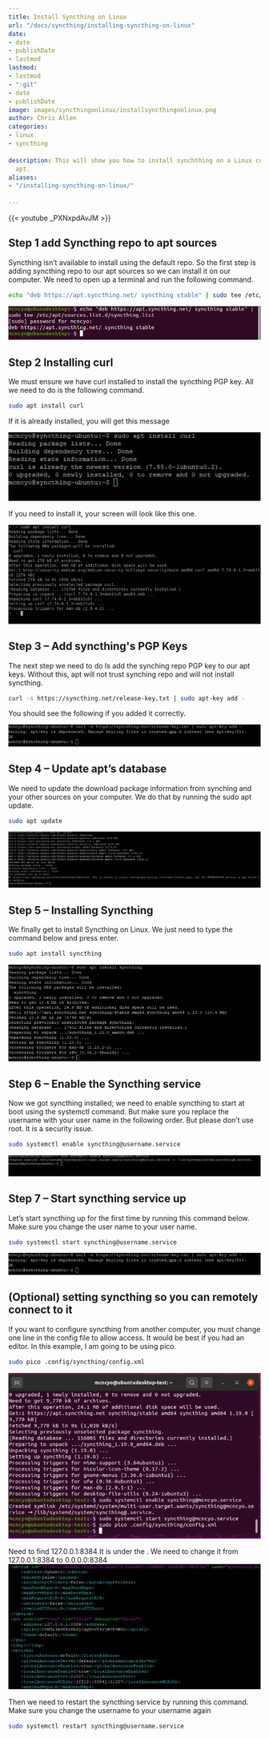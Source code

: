 ```yaml
---
title: Install Syncthing on Linux
url: "/docs/syncthing/installing-syncthing-on-linux"
date:
- date
- publishDate
- lastmod
lastmod:
- lastmod
- ":git"
- date
- publishDate
image: images/syncthingonlinux/installsyncthingonlinux.png
author: Chris Allen
categories:
- linux
- syncthing

description: This will show you how to install synchthing on a Linux computer using
  apt.
aliases:
- "/installing-syncthing-on-linux/"

---
```

{{< youtube _PXNxpdAvJM >}}

## Step 1 add Syncthing repo to apt sources

Syncthing isn’t available to install using the default repo. So the first step is adding syncthing repo to our apt sources so we can install it on our computer. We need to open up a terminal and run the following command.

```bash
echo "deb https://apt.syncthing.net/ syncthing stable" | sudo tee /etc/apt/sources.list.d/syncthing.list
```

![Center](addingsyncthing-repo.webp#center)

## Step 2 Installing curl

We must ensure we have curl installed to install the syncthing PGP key. All we need to do is the following command.

```bash
sudo apt install curl
```

If it is already installed, you will get this message

![Center](ifcurlinstall.webp#center)

If you need to install it, your screen will look like this one.

![Center](installing-curl.webp#center)

## Step 3 – Add syncthing's PGP Keys

The next step we need to do Is add the synching repo PGP key to our apt keys. Without this, apt will not trust synching repo and will not install syncthing.

```bash
curl -s https://syncthing.net/release-key.txt | sudo apt-key add -
```

You should see the following if you added it correctly.

![Center](adding-syncthing-apt-key.webp#center)

## Step 4 – Update apt’s database

We need to update the download package information from synching and your other sources on your computer. We do that by running the sudo apt update.

```bash
sudo apt update
```

![Center](running-sudo-apt-update.webp#center)

## Step 5 – Installing Syncthing

We finally get to install Syncthing on Linux. We just need to type the command below and press enter.

```bash
sudo apt install syncthing
```

![Center](install-syncthing.webp#center)

## Step 6 – Enable the Syncthing service

Now we got syncthing installed; we need to enable syncthing to start at boot using the systemctl command. But make sure you replace the username with your user name in the following order. But please don’t use root. It is a security issue.

```bash
sudo systemctl enable syncthing@username.service
```

![Center](enable-syncthing.webp#center)

## Step 7 – Start syncthing service up

Let’s start syncthing up for the first time by running this command below. Make sure you change the user name to your user name.

```bash
sudo systemctl start syncthing@username.service
```

![Center](adding-syncthing-apt-key.webp#center)

## (Optional) setting syncthing so you can remotely connect to it

If you want to configure syncthing from another computer, you must change one line in the config file to allow access. It would be best if you had an editor. In this example, I am going to be using pico.

```bash
sudo pico .config/syncthing/config.xml
```

![Center](picoconfig.webp#center)

Need to find 127.0.0.1:8384 It is under the <gui enabled=true” tls=”false” debuging=”false”>. We need to change it from 127.0.0.1:8384 to 0.0.0.0:8384
![Center](changeipaddress.webp#center)

Then we need to restart the syncthing service by running this command. Make sure you change the username to your username again

```bash
sudo systemctl restart syncthing@username.service
```
